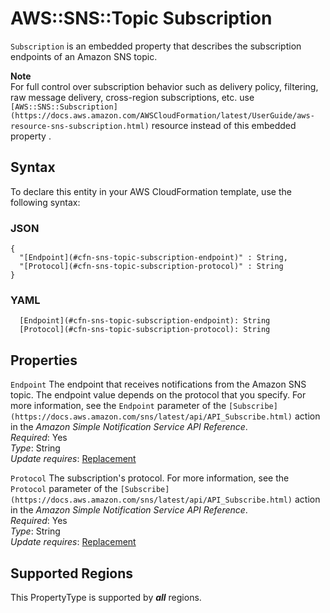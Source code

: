 # AWS::SNS::Topic Subscription<a name="aws-properties-sns-subscription"></a>

 `Subscription` is an embedded property that describes the subscription endpoints of an Amazon SNS topic\.

**Note**  
For full control over subscription behavior such as delivery policy, filtering, raw message delivery, cross-region subscriptions, etc. use ` [AWS::SNS::Subscription](https://docs.aws.amazon.com/AWSCloudFormation/latest/UserGuide/aws-resource-sns-subscription.html) ` resource instead of this embedded property \.

## Syntax<a name="aws-properties-sns-subscription-syntax"></a>

To declare this entity in your AWS CloudFormation template, use the following syntax:

### JSON<a name="aws-properties-sns-subscription-syntax.json"></a>

```
{
  "[Endpoint](#cfn-sns-topic-subscription-endpoint)" : String,
  "[Protocol](#cfn-sns-topic-subscription-protocol)" : String
}
```

### YAML<a name="aws-properties-sns-subscription-syntax.yaml"></a>

```
  [Endpoint](#cfn-sns-topic-subscription-endpoint): String
  [Protocol](#cfn-sns-topic-subscription-protocol): String
```

## Properties<a name="aws-properties-sns-subscription-properties"></a>

`Endpoint`  <a name="cfn-sns-topic-subscription-endpoint"></a>
The endpoint that receives notifications from the Amazon SNS topic\. The endpoint value depends on the protocol that you specify\. For more information, see the `Endpoint` parameter of the ` [Subscribe](https://docs.aws.amazon.com/sns/latest/api/API_Subscribe.html) ` action in the *Amazon Simple Notification Service API Reference*\.  
*Required*: Yes  
*Type*: String  
*Update requires*: [Replacement](https://docs.aws.amazon.com/AWSCloudFormation/latest/UserGuide/using-cfn-updating-stacks-update-behaviors.html#update-replacement)

`Protocol`  <a name="cfn-sns-topic-subscription-protocol"></a>
The subscription's protocol\. For more information, see the `Protocol` parameter of the ` [Subscribe](https://docs.aws.amazon.com/sns/latest/api/API_Subscribe.html) ` action in the *Amazon Simple Notification Service API Reference*\.  
*Required*: Yes  
*Type*: String  
*Update requires*: [Replacement](https://docs.aws.amazon.com/AWSCloudFormation/latest/UserGuide/using-cfn-updating-stacks-update-behaviors.html#update-replacement)


## Supported Regions

This PropertyType is supported by ***all*** regions.
